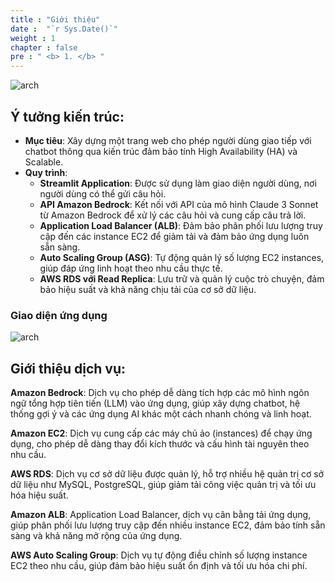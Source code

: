 ```yaml
---
title : "Giới thiệu"
date :  "`r Sys.Date()`" 
weight : 1 
chapter : false
pre : " <b> 1. </b> "
---
```

![arch](/workshop-aws-card-clash-1/images/arc1.png) 
## Ý tưởng kiến trúc: 
* **Mục tiêu**: Xây dựng một trang web cho phép người dùng giao tiếp với chatbot thông qua kiến trúc đảm bảo tính High Availability (HA) và Scalable.
* **Quy trình**:
    * **Streamlit Application**: Được sử dụng làm giao diện người dùng, nơi người dùng có thể gửi câu hỏi.
    * **API Amazon Bedrock**: Kết nối với API của mô hình Claude 3 Sonnet từ Amazon Bedrock để xử lý các câu hỏi và cung cấp câu trả lời.
    * **Application Load Balancer (ALB)**: Đảm bảo phân phối lưu lượng truy cập đến các instance EC2 để giảm tải và đảm bảo ứng dụng luôn sẵn sàng.
    * **Auto Scaling Group (ASG)**: Tự động quản lý số lượng EC2 instances, giúp đáp ứng linh hoạt theo nhu cầu thực tế.
    * **AWS RDS với Read Replica**: Lưu trữ và quản lý cuộc trò chuyện, đảm bảo hiệu suất và khả năng chịu tải của cơ sở dữ liệu.
### Giao diện ứng dụng
![arch](/workshop-aws-card-clash-1/images/image.png) 
## Giới thiệu dịch vụ:
**Amazon Bedrock**: Dịch vụ cho phép dễ dàng tích hợp các mô hình ngôn ngữ tổng hợp tiên tiến (LLM) vào ứng dụng, giúp xây dựng chatbot, hệ thống gợi ý và các ứng dụng AI khác một cách nhanh chóng và linh hoạt.

**Amazon EC2**: Dịch vụ cung cấp các máy chủ ảo (instances) để chạy ứng dụng, cho phép dễ dàng thay đổi kích thước và cấu hình tài nguyên theo nhu cầu.

**AWS RDS**: Dịch vụ cơ sở dữ liệu được quản lý, hỗ trợ nhiều hệ quản trị cơ sở dữ liệu như MySQL, PostgreSQL, giúp giảm tải công việc quản trị và tối ưu hóa hiệu suất.

**Amazon ALB**: Application Load Balancer, dịch vụ cân bằng tải ứng dụng, giúp phân phối lưu lượng truy cập đến nhiều instance EC2, đảm bảo tính sẵn sàng và khả năng mở rộng của ứng dụng.

**AWS Auto Scaling Group**: Dịch vụ tự động điều chỉnh số lượng instance EC2 theo nhu cầu, giúp đảm bảo hiệu suất ổn định và tối ưu hóa chi phí.
